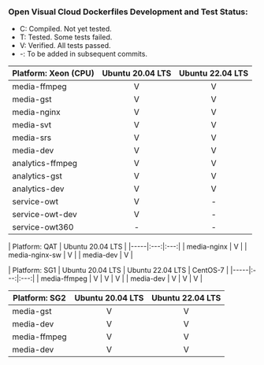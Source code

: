 ### Open Visual Cloud Dockerfiles Development and Test Status:
- C: Compiled. Not yet tested.
- T: Tested. Some tests failed.
- V: Verified. All tests passed.
- -: To be added in subsequent commits.


| Platform: Xeon (CPU) |  Ubuntu 20.04 LTS | Ubuntu 22.04 LTS |
|-----|:---:|:---:|
| media-ffmpeg | V | V |
| media-gst | V | V |
| media-nginx | V | V |
| media-svt | V | V |
| media-srs | V | V |
| media-dev | V | V |
| analytics-ffmpeg | V | V |
| analytics-gst | V | V |
| analytics-dev | V | V |
| service-owt | V | - |
| service-owt-dev | V | - |
| service-owt360 | - | - |

| Platform: QAT | Ubuntu 20.04 LTS |
|-----|:---:|:---:|
| media-nginx | V |
| media-nginx-sw | V |
| media-dev | V |


| Platform: SG1 | Ubuntu 20.04 LTS | Ubuntu 22.04 LTS | CentOS-7 |
|-----|:---:|:---:|
| media-ffmpeg | V | V | V |
| media-dev | V | V | V |

| Platform: SG2 | Ubuntu 20.04 LTS | Ubuntu 22.04 LTS |
|-----|:---:|:---:|
| media-gst | V | V |
| media-dev | V | V |
| media-ffmpeg | V | V |
| media-dev | V | V |
